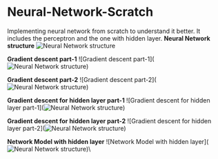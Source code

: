 # Neural-Network-Scratch
Implementing neural network from scratch to understand it better. It includes the perceptron and the one with hidden layer.
**Neural Network structure**
![Neural Network structure](https://github.com/jubaer-ad/Neural-Network-Scratch/blob/master/nn1.jpg)

**Gradient descent part-1**
![Gradient descent part-1](![Neural Network structure](https://github.com/jubaer-ad/Neural-Network-Scratch/blob/master/nn1.jpg))

**Gradient descent part-2**
![Gradient descent part-2](![Neural Network structure](https://github.com/jubaer-ad/Neural-Network-Scratch/blob/master/nn1.jpg))

**Gradient descent for hidden layer part-1**
![Gradient descent for hidden layer part-1](![Neural Network structure](https://github.com/jubaer-ad/Neural-Network-Scratch/blob/master/nn1.jpg))

**Gradient descent for hidden layer part-2**
![Gradient descent for hidden layer part-2](![Neural Network structure](https://github.com/jubaer-ad/Neural-Network-Scratch/blob/master/nn1.jpg))

**Network Model with hidden layer**
![Network Model with hidden layer](![Neural Network structure](https://github.com/jubaer-ad/Neural-Network-Scratch/blob/master/nn1.jpg))\
